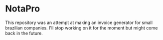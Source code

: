 # NotaPro

This repository was an attempt at making an invoice generator for small brazilian companies. I'll stop working on it for the moment but might come back in the future.
